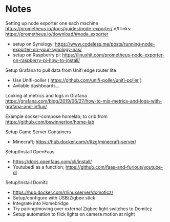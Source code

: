 # Notes

Setting up node exporter one each machine
https://prometheus.io/docs/guides/node-exporter/
d/l links:  https://prometheus.io/download/#node_exporter 
- setup on Synology;  https://www.codeless.me/posts/running-node-exporter-on-your-synology-nas/ 
- setup on Raspberry pi:  https://linuxhit.com/prometheus-node-exporter-on-raspberry-pi-how-to-install/ 

Setup Grafana to pull data from Unifi edge router lite
- Use Unifi-poller ( https://github.com/unifi-poller/unifi-poller )
- Avilable dashboards...




Looking at metrics and logs in Grafana
https://grafana.com/blog/2019/06/27/how-to-mix-metrics-and-logs-with-grafana-and-influx/

Example docker-compose homelab; to crib from
https://github.com/bswinnerton/home-lab


Setup Game Server Containers
- Minecraft;  https://hub.docker.com/r/itzg/minecraft-server/ 

Setup/Install OpenFaas
- https://docs.openfaas.com/cli/install/ 
- Youtubedl as a function;  https://github.com/faas-and-furious/youtube-dl 

Setup/Install Domitz
- https://hub.docker.com/r/linuxserver/domoticz/
- Setup/configure with USB/Zigbee stick
- Integrate into Homebridge
- Try pairing/moving over external Zigbee light switches to Domitcz
- Setup automation to flick lights on camera motion at night



